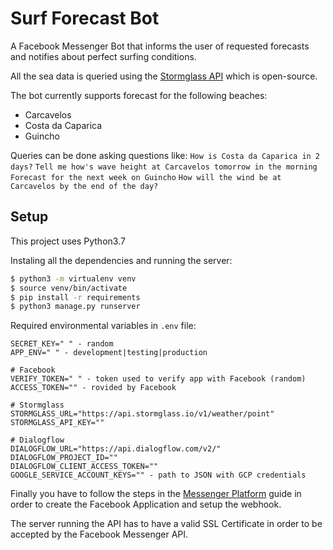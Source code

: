 # Surf Forecast Bot

A Facebook Messenger Bot that informs the user of requested forecasts and notifies about perfect surfing conditions.

All the sea data is queried using the [Stormglass API](https://stormglass.io) which is open-source.

The bot currently supports forecast for the following beaches:
- Carcavelos 
- Costa da Caparica
- Guincho

Queries can be done asking questions like:
`How is Costa da Caparica in 2 days?`
`Tell me how's wave height at Carcavelos tomorrow in the morning`
`Forecast for the next week on Guincho`
`How will the wind be at Carcavelos by the end of the day?`

## Setup

This project uses Python3.7

Instaling all the dependencies and running the server:

```bash
$ python3 -m virtualenv venv
$ source venv/bin/activate
$ pip install -r requirements
$ python3 manage.py runserver
```

Required environmental variables in `.env` file:
```
SECRET_KEY=" " - random
APP_ENV=" " - development|testing|production

# Facebook
VERIFY_TOKEN=" " - token used to verify app with Facebook (random)
ACCESS_TOKEN="" - rovided by Facebook

# Stormglass
STORMGLASS_URL="https://api.stormglass.io/v1/weather/point"
STORMGLASS_API_KEY=""

# Dialogflow
DIALOGFLOW_URL="https://api.dialogflow.com/v2/"
DIALOGFLOW_PROJECT_ID=""
DIALOGFLOW_CLIENT_ACCESS_TOKEN=""
GOOGLE_SERVICE_ACCOUNT_KEYS="" - path to JSON with GCP credentials
```

Finally you have to follow the steps in the [Messenger Platform](https://developers.facebook.com/docs/messenger-platform/introduction) guide in order to create the Facebook Application and setup the webhook.

The server running the API has to have a valid SSL Certificate in order to be accepted by the Facebook Messenger API.

